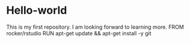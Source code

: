 # Hello-world
This is my first repository.
I am looking forward to learning more.
FROM rocker/rstudio
RUN apt-get update && apt-get install -y git
